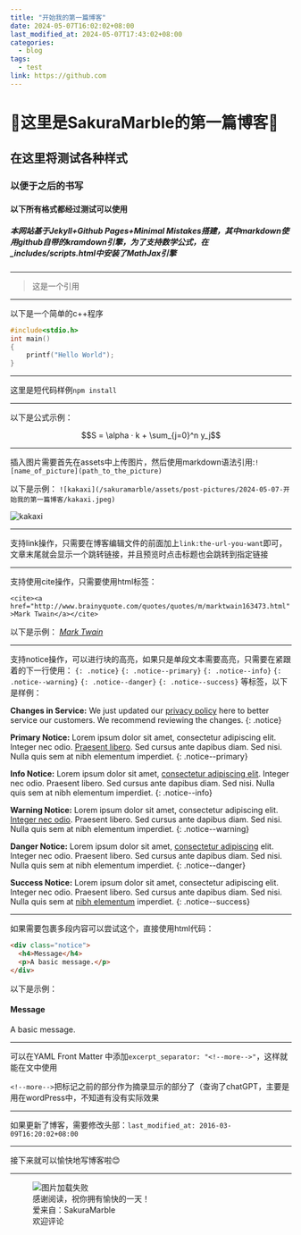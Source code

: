 ```yaml
---
title: "开始我的第一篇博客"
date: 2024-05-07T16:02:02+08:00
last_modified_at: 2024-05-07T17:43:02+08:00
categories:
  - blog
tags:
  - test
link: https://github.com
---
```


# 🥳这里是SakuraMarble的第一篇博客🥳

## 在这里将测试各种样式

### 以便于之后的书写

#### 以下所有格式都经过测试可以使用

##### 本网站基于Jekyll+Github Pages+Minimal Mistakes搭建，其中markdown使用github自带的kramdown引擎，为了支持数学公式，在_includes/scripts.html中安装了MathJax引擎

---
> 这是一个引用

---
以下是一个简单的c++程序

```c++
#include<stdio.h>
int main()
{
    printf("Hello World");
}
```
---

这里是短代码样例`npm install`

---

以下是公式示例：

$$S = \alpha · k + \sum_{j=0}^n y_j$$

---
插入图片需要首先在assets中上传图片，然后使用markdown语法引用:`![name_of_picture](path_to_the_picture)`

以下是示例：
`![kakaxi](/sakuramarble/assets/post-pictures/2024-05-07-开始我的第一篇博客/kakaxi.jpeg)`

![kakaxi](/sakuramarble/assets/post-pictures/2024-05-07-开始我的第一篇博客/kakaxi.jpeg)

---
支持link操作，只需要在博客编辑文件的前面加上`link:the-url-you-want`即可，文章末尾就会显示一个跳转链接，并且预览时点击标题也会跳转到指定链接

---
支持使用cite操作，只需要使用html标签：

`<cite><a href="http://www.brainyquote.com/quotes/quotes/m/marktwain163473.html">Mark Twain</a></cite>`

以下是示例：
<cite><a href="http://www.brainyquote.com/quotes/quotes/m/marktwain163473.html">Mark Twain</a></cite>

---
支持notice操作，可以进行块的高亮，如果只是单段文本需要高亮，只需要在紧跟着的下一行使用：
`{: .notice}` `{: .notice--primary}` `{: .notice--info}`  `{: .notice--warning}`  `{: .notice--danger}` `{: .notice--success}` 等标签，以下是样例：

**Changes in Service:** We just updated our [privacy policy](#) here to better service our customers. We recommend reviewing the changes.
{: .notice}

**Primary Notice:** Lorem ipsum dolor sit amet, consectetur adipiscing elit. Integer nec odio. [Praesent libero](#). Sed cursus ante dapibus diam. Sed nisi. Nulla quis sem at nibh elementum imperdiet.
{: .notice--primary}

**Info Notice:** Lorem ipsum dolor sit amet, [consectetur adipiscing elit](#). Integer nec odio. Praesent libero. Sed cursus ante dapibus diam. Sed nisi. Nulla quis sem at nibh elementum imperdiet.
{: .notice--info}

**Warning Notice:** Lorem ipsum dolor sit amet, consectetur adipiscing elit. [Integer nec odio](#). Praesent libero. Sed cursus ante dapibus diam. Sed nisi. Nulla quis sem at nibh elementum imperdiet.
{: .notice--warning}

**Danger Notice:** Lorem ipsum dolor sit amet, [consectetur adipiscing](#) elit. Integer nec odio. Praesent libero. Sed cursus ante dapibus diam. Sed nisi. Nulla quis sem at nibh elementum imperdiet.
{: .notice--danger}

**Success Notice:** Lorem ipsum dolor sit amet, consectetur adipiscing elit. Integer nec odio. Praesent libero. Sed cursus ante dapibus diam. Sed nisi. Nulla quis sem at [nibh elementum](#) imperdiet.
{: .notice--success}

---
如果需要包裹多段内容可以尝试这个，直接使用html代码：

```html
<div class="notice">
  <h4>Message</h4>
  <p>A basic message.</p>
</div>
```
以下是示例：

<div class="notice">
  <h4>Message</h4>
  <p>A basic message.</p>
</div>

---
可以在YAML Front Matter 中添加`excerpt_separator: "<!--more-->"`，这样就能在文中使用

`<!--more-->`把标记之前的部分作为摘录显示的部分了（查询了chatGPT，主要是用在wordPress中，不知道有没有实际效果

---
如果更新了博客，需要修改头部：`last_modified_at: 2016-03-09T16:20:02+08:00`

---
接下来就可以愉快地写博客啦😊

---
<figure>
  <img src="/sakuramarble/assets/images/thanks.png" alt="图片加载失败">
  <figcaption>
  感谢阅读，祝你拥有愉快的一天！
  <br>
  爱来自：SakuraMarble
  <br>
  欢迎评论
  </figcaption>
</figure>

<script src="https://utteranc.es/client.js"
        repo="SakuraMarble/sakuramarble"
        issue-term="pathname"
        label="✨"
        theme="github-dark"
        crossorigin="anonymous"
        async>
</script>
